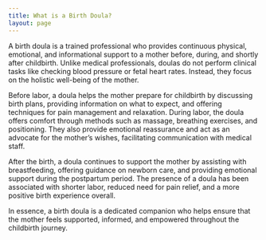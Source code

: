 ```yaml
---
title: What is a Birth Doula?
layout: page
---
```


A birth doula is a trained professional who provides continuous physical, emotional, and informational support to a mother before, during, and shortly after childbirth. Unlike medical professionals, doulas do not perform clinical tasks like checking blood pressure or fetal heart rates. Instead, they focus on the holistic well-being of the mother.

Before labor, a doula helps the mother prepare for childbirth by discussing birth plans, providing information on what to expect, and offering techniques for pain management and relaxation. During labor, the doula offers comfort through methods such as massage, breathing exercises, and positioning. They also provide emotional reassurance and act as an advocate for the mother’s wishes, facilitating communication with medical staff.

After the birth, a doula continues to support the mother by assisting with breastfeeding, offering guidance on newborn care, and providing emotional support during the postpartum period. The presence of a doula has been associated with shorter labor, reduced need for pain relief, and a more positive birth experience overall.

In essence, a birth doula is a dedicated companion who helps ensure that the mother feels supported, informed, and empowered throughout the childbirth journey.